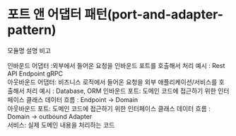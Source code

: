 # **포트 앤 어댑터 패턴(port-and-adapter-pattern)**

모듈명 설명 비고

인바운드 어댑터 :외부에서 들어온 요청을 인바운드 포트를 호출해서 처리 예시 : Rest API Endpoint gRPC  
아웃바운드 어댑터: 비즈니스 로직에서 들어온 요청을 외부 애플리케이션/서비스를 호출해서 처리 예시 : Database, ORM
인바운드 포트: 도메인 코드에 접근하기 위한 인터페이스 클래스 데이터 흐름 : Endpoint → Domain  
아웃바운드 포트: 도메인 코드에 접근하기 위한 인터페이스 클래스 데이터 흐름 : Domain → outbound Adapter  
서비스: 실제 도메인 내용을 처리하는 코드
